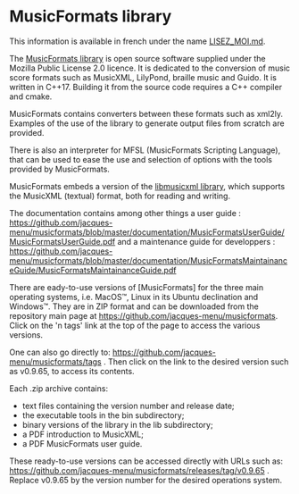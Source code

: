 # MusicFormats library

This information is available in french under the name [LISEZ_MOI.md](https://github.com/jacques-menu/musicformats/blob/master/LISEZ_MOI.md).

The [MusicFormats library](https://github.com/jacques-menu/musicformats) is open source software
supplied under the Mozilla Public License 2.0 licence.
It is dedicated to the conversion of music score formats
such as MusicXML, LilyPond, braille music and Guido.
It is written in C++17. Building it from the source code requires a C++ compiler and cmake.

MusicFormats contains converters between these formats such as xml2ly.
Examples of the use of the library to generate output files from scratch are provided.

There is also an interpreter for MFSL (MusicFormats Scripting Language), that can be used
to ease the use and selection of options with the tools provided by MusicFormats.

MusicFormats embeds a version of the [libmusicxml library](https://github.com/grame-cncm/libmusicxml.git),
which supports the MusicXML (textual) format, both for reading and writing.

The documentation contains among other things a user guide :
  https://github.com/jacques-menu/musicformats/blob/master/documentation/MusicFormatsUserGuide/MusicFormatsUserGuide.pdf
and a maintenance guide for developpers :
  https://github.com/jacques-menu/musicformats/blob/master/documentation/MusicFormatsMaintainanceGuide/MusicFormatsMaintainanceGuide.pdf

There are eady-to-use versions of [MusicFormats] for the three main operating systems,
i.e. MacOS™, Linux in its Ubuntu declination and Windows™.
They are in ZIP format and can be downloaded from the repository main page at
https://github.com/jacques-menu/musicformats.
Click on the 'n tags' link at the top of the page to access the various versions.

One can also go directly to:
https://github.com/jacques-menu/musicformats/tags .
Then click on the link to the desired version such as v0.9.65, to access its contents.

Each .zip archive contains:
  - text files containing the version number and release date;
  - the executable tools in the bin subdirectory;
  - binary versions of the library in the lib subdirectory;
  - a PDF introduction to MusicXML;
  - a PDF MusicFormats user guide.

These ready-to-use versions can be accessed directly with URLs such as:
  https://github.com/jacques-menu/musicformats/releases/tag/v0.9.65 .
Replace v0.9.65 by the version number for the desired operations system.
